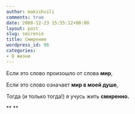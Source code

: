 ```yaml
---
author: makishvili
comments: true
date: 2008-12-23 15:55:12+00:00
layout: post
slug: smirenie
title: Смирение
wordpress_id: 96
categories:
- О жизни
---
```


Если это слово произошло от слова **мир**,

Если это слово означает **мир в моей душе**,

Тогда (и только тогда!) я учусь жить **смиренно.**

**
**
